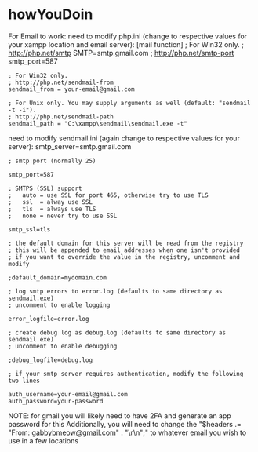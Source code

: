 # howYouDoin

For Email to work:
need to modify php.ini (change to respective values for your xampp location and email server):
    [mail function]
    ; For Win32 only.
    ; http://php.net/smtp
    SMTP=smtp.gmail.com
    ; http://php.net/smtp-port
    smtp_port=587

    ; For Win32 only.
    ; http://php.net/sendmail-from
    sendmail_from = your-email@gmail.com

    ; For Unix only. You may supply arguments as well (default: "sendmail -t -i").
    ; http://php.net/sendmail-path
    sendmail_path = "C:\xampp\sendmail\sendmail.exe -t"

need to modify sendmail.ini (again change to respective values for your server):
    smtp_server=smtp.gmail.com

    ; smtp port (normally 25)

    smtp_port=587

    ; SMTPS (SSL) support
    ;   auto = use SSL for port 465, otherwise try to use TLS
    ;   ssl  = alway use SSL
    ;   tls  = always use TLS
    ;   none = never try to use SSL

    smtp_ssl=tls

    ; the default domain for this server will be read from the registry
    ; this will be appended to email addresses when one isn't provided
    ; if you want to override the value in the registry, uncomment and modify

    ;default_domain=mydomain.com

    ; log smtp errors to error.log (defaults to same directory as sendmail.exe)
    ; uncomment to enable logging

    error_logfile=error.log

    ; create debug log as debug.log (defaults to same directory as sendmail.exe)
    ; uncomment to enable debugging

    ;debug_logfile=debug.log

    ; if your smtp server requires authentication, modify the following two lines

    auth_username=your-email@gmail.com
    auth_password=your-password
NOTE: for gmail you will likely need to have 2FA and generate an app password for this
Additionally, you will need to change the "$headers .= "From: gabbybmeow@gmail.com" . "\r\n";" to whatever email you wish to use in a few locations